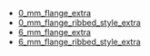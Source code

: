 * [0_mm_flange_extra](0_mm_flange_extra)
* [0_mm_flange_ribbed_style_extra](0_mm_flange_ribbed_style_extra)
* [6_mm_flange_extra](6_mm_flange_extra)
* [6_mm_flange_ribbed_style_extra](6_mm_flange_ribbed_style_extra)
